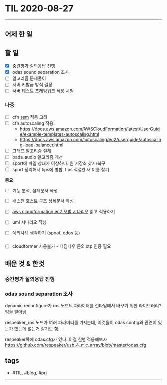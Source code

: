 # TIL 2020-08-27

--------------------------

## 어제 한 일

## 할 일
- [x] 중간평가 질의응답 진행
- [x] odas sound separation 조사
- [ ] 알고리즘 문제풀이
- [ ] 서버 키발급 방식 결정
- [ ] 서버 테스트 프레임워크 적용 시험

### 나중
- [ ] cfn [ssm](https://docs.aws.amazon.com/AWSCloudFormation/latest/UserGuide/dynamic-references.html#dynamic-references-ssm-secure-strings) 적용 고려
- [ ] cfn autoscaling 적용:
  - https://docs.aws.amazon.com/AWSCloudFormation/latest/UserGuide/example-templates-autoscaling.html
  - https://docs.aws.amazon.com/autoscaling/ec2/userguide/autoscaling-load-balancer.html
- [ ] 그래프 알고리즘 설계
- [ ] bada_audio 알고리즘 개선
- [ ] sport에 파일 상태가 이상하다. 원 저장소 찾기/복구
- [ ] sport 정리해서 tips에 병합, tips 적절한 새 이름 찾기

**중요**
- [ ] 기능 분석, 설계문서 작성

- [ ] 배스천 호스트 구조 상세문서 작성
- [ ] [aws cloudformation ec2 모범 시나리오](https://aws.amazon.com/ko/blogs/infrastructure-and-automation/best-practices-for-deploying-ec2-instances-with-aws-cloudformation/) 읽고 적용하기

- [ ] uml 시나리오 작성
- [ ] 예외사례 생각하기 (spoof, ddos 등)

### 
- [ ] cloudformer 사용불가 - 디딤나우 문의 otp 인증 필요

## 배운 것 & 한것

### 중간평가 질의응답 진행


### odas sound separation 조사

dynamic reconfigure가 ros 노드의 파라미터를 런타임에서 바꾸기 위한 라이브러리?임을 알아냄.

respeaker_ros 노드가 여러 파라미터를 가지는데, 이것들이 odas config와 관련이 있는가 했는데 없는거 같기도 함..

respeaker쪽에 odas.cfg가 있다. 이걸 한번 적용해보자
https://github.com/respeaker/usb_4_mic_array/blob/master/odas.cfg







## tags
- \#TIL, \#blog, \#prj

--------------------------
